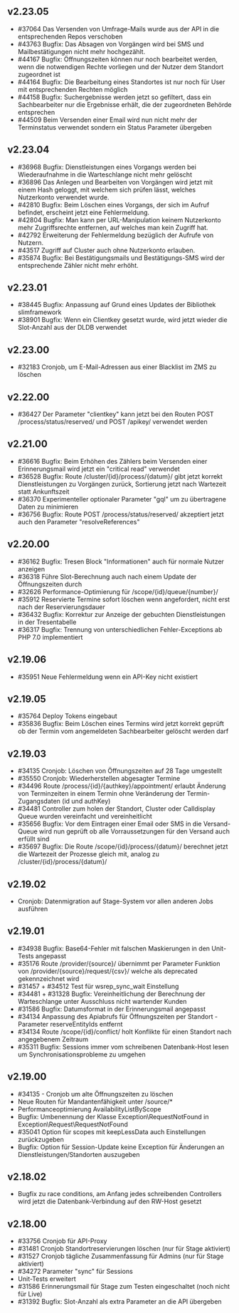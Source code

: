 ## v2.23.05

* #37064 Das Versenden von Umfrage-Mails wurde aus der API in die entsprechenden Repos verschoben
* #43763 Bugfix: Das Absagen von Vorgängen wird bei SMS und Mailbestätigungen nicht mehr hochgezählt.
* #44167 Bugfix: Öffnungszeiten können nur noch bearbeitet werden, wenn die notwendigen Rechte vorliegen und der Nutzer dem Standort zugeordnet ist
* #44164 Bugfix: Die Bearbeitung eines Standortes ist nur noch für User mit entsprechenden Rechten möglich
* #44158 Bugfix: Suchergebnisse werden jetzt so gefiltert, dass ein Sachbearbeiter nur die Ergebnisse erhält, die der zugeordneten Behörde entsprechen
* #44509 Beim Versenden einer Email wird nun nicht mehr der Terminstatus verwendet sondern ein Status Parameter übergeben

## v2.23.04

* #36968 Bugfix: Dienstleistungen eines Vorgangs werden bei Wiederaufnahme in die Warteschlange nicht mehr gelöscht
* #36896 Das Anlegen und Bearbeiten von Vorgängen wird jetzt mit einem Hash geloggt, mit welchem sich prüfen lässt, welches Nutzerkonto verwendet wurde.
* #42810 Bugfix: Beim Löschen eines Vorgangs, der sich im Aufruf befindet, erscheint jetzt eine Fehlermeldung.
* #42804 Bugfix: Man kann per URL-Manipulation keinem Nutzerkonto mehr Zugriffsrechte entfernen, auf welches man kein Zugriff hat.
* #42792 Erweiterung der Fehlermeldung bezüglich der Aufrufe von Nutzern.
* #43517 Zugriff auf Cluster auch ohne Nutzerkonto erlauben.
* #35874 Bugfix: Bei Bestätigungsmails und Bestätigungs-SMS wird der entsprechende Zähler nicht mehr erhöht.


## v2.23.01

* #38445 Bugfix: Anpassung auf Grund eines Updates der Bibliothek slimframework
* #38901 Bugfix: Wenn ein Clientkey gesetzt wurde, wird jetzt wieder die Slot-Anzahl aus der DLDB verwendet

## v2.23.00

* #32183 Cronjob, um E-Mail-Adressen aus einer Blacklist im ZMS zu löschen

## v2.22.00

* #36427 Der Parameter "clientkey" kann jetzt bei den Routen POST /process/status/reserved/ und POST /apikey/ verwendet werden

## v2.21.00

* #36616 Bugfix: Beim Erhöhen des Zählers beim Versenden einer Erinnerungsmail wird jetzt ein "critical read" verwendet
* #36528 Bugfix: Route /cluster/{id}/process/{datum}/ gibt jetzt korrekt Dienstleistungen zu Vorgängen zurück, Sortierung jetzt nach Wartezeit statt Ankunftszeit
* #36370 Experimenteller optionaler Parameter "gql" um zu übertragene Daten zu minimieren
* #36756 Bugfix: Route POST /process/status/reserved/ akzeptiert jetzt auch den Parameter "resolveReferences"

## v2.20.00

* #36162 Bugfix: Tresen Block "Informationen" auch für normale Nutzer anzeigen
* #36318 Führe Slot-Berechnung auch nach einem Update der Öffnungszeiten durch
* #32626 Performance-Optimierung für /scope/{id}/queue/{number}/
* #35912 Reservierte Termine sofort löschen wenn angefordert, nicht erst nach der Reservierungsdauer
* #36432 Bugfix: Korrektur zur Anzeige der gebuchten Dienstleistungen in der Tresentabelle
* #36317 Bugfix: Trennung von unterschiedlichen Fehler-Exceptions ab PHP 7.0 implementiert

## v2.19.06

* #35951 Neue Fehlermeldung wenn ein API-Key nicht existiert

## v2.19.05

* #35764 Deploy Tokens eingebaut
* #35836 Bugfix: Beim Löschen eines Termins wird jetzt korrekt geprüft ob der Termin vom angemeldeten Sachbearbeiter gelöscht werden darf

## v2.19.03

* #34135 Cronjob: Löschen von Öffnungszeiten auf 28 Tage umgestellt
* #35550 Cronjob: Wiederherstellen abgesagter Termine
* #34496 Route /process/{id}/{authkey}/appointment/ erlaubt Änderung von Terminzeiten in einem Termin ohne Veränderung der Termin-Zugangsdaten (id und authKey)
* #34481 Controller zum holen der Standort, Cluster oder Calldisplay Queue wurden vereinfacht und vereinheitlicht
* #35656 Bugfix: Vor dem Eintragen einer Email oder SMS in die Versand-Queue wird nun geprüft ob alle Vorraussetzungen für den Versand auch erfüllt sind
* #35697 Bugfix: Die Route /scope/{id}/process/{datum}/ berechnet jetzt die Wartezeit der Prozesse gleich mit, analog zu /cluster/{id}/process/{datum}/

## v2.19.02

* Cronjob: Datenmigration auf Stage-System vor allen anderen Jobs ausführen

## v2.19.01

* #34938 Bugfix: Base64-Fehler mit falschen Maskierungen in den Unit-Tests angepasst
* #35176 Route /provider/{source}/ übernimmt per Parameter Funktion von /provider/{source}/request/{csv}/ welche als deprecated gekennzeichnet wird
* #31457 + #34512 Test für wsrep_sync_wait Einstellung
* #34481 + #31328 Bugfix: Vereinheitlichung der Berechnung der Warteschlange unter Ausschluss nicht wartender Kunden
* #31586 Bugfix: Datumsformat in der Erinnerungsmail angepasst
* #34134 Anpassung des Apiabrufs für Öffnungszeiten per Standort - Parameter reserveEntityIds entfernt
* #34134 Route /scope/{id}/conflict/ holt Konflikte für einen Standort nach angegebenem Zeitraum
* #35311 Bugfix: Sessions immer vom schreibenen Datenbank-Host lesen um Synchronisationsprobleme zu umgehen

## v2.19.00

* #34135 - Cronjob um alte Öffnungszeiten zu löschen
* Neue Routen für Mandantenfähigkeit unter /source/*
* Performanceoptimierung AvailabilityListByScope
* Bugfix: Umbenennung der Klasse Exception\RequestNotFound in Exception\Request\RequestNotFound
* #35041 Option für scopes mit keepLessData auch Einstellungen zurückzugeben
* Bugfix: Option für Session-Update keine Exception für Änderungen an Dienstleistungen/Standorten auszugeben


## v2.18.02

* Bugfix zu race conditions, am Anfang jedes schreibenden Controllers wird jetzt die Datenbank-Verbindung auf den RW-Host gesetzt


## v2.18.00

* #33756 Cronjob für API-Proxy
* #31481 Cronjob Standortreservierungen löschen (nur für Stage aktiviert)
* #31527 Cronjob tägliche Zusammenfassung für Admins (nur für Stage aktiviert)
* #34272 Parameter "sync" für Sessions
* Unit-Tests erweitert
* #31586 Erinnerungsmail für Stage zum Testen eingeschaltet (noch nicht für Live)
* #31392 Bugfix: Slot-Anzahl als extra Parameter an die API übergeben
